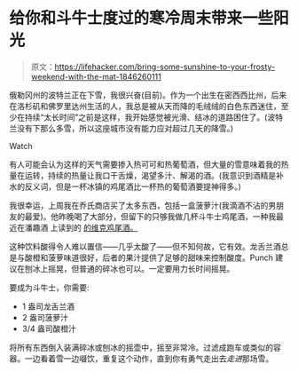 # 给你和斗牛士度过的寒冷周末带来一些阳光

> 原文：<https://lifehacker.com/bring-some-sunshine-to-your-frosty-weekend-with-the-mat-1846260111>

俄勒冈州的波特兰正在下雪，我很兴奋(目前)。作为一个出生在密西西比州，后来在洛杉矶和佛罗里达州生活的人，我总是被从天而降的毛绒绒的白色东西迷住，至少在持续“太长时间”之前是这样，我开始感觉被光滑、结冰的道路困住了。(波特兰没有下那么多雪，所以这座城市没有能力应对超过几天的降雪。)

Watch

有人可能会认为这样的天气需要掺入热可可和热葡萄酒，但大量的雪意味着我的热量在运转，持续的热量让我口干舌燥，渴望多汁、解渴的酒。(我意识到酒精是补水的反义词，但是一杯冰镇的鸡尾酒比一杯热的葡萄酒要提神得多。)

我很幸运，上周我在乔氏商店买了太多东西，包括一盒菠萝汁(我滴酒不沾的男朋友的最爱)。他昨晚喝了大部分，但留下的只够我做几杯斗牛士鸡尾酒，一种我最近在潘趣酒 上读到的 [的维克鸡尾酒。](https://punchdrink.com/recipes/tequila-matador/)

这种饮料酸得令人难以置信——几乎太酸了——但不知何故，它有效。龙舌兰酒总是与酸橙和菠萝味道很好，后者的果汁提供了足够的甜味来控制酸度。Punch 建议在刨冰上摇晃，但普通的碎冰也可以。一定要用力长时间摇晃。

要成为斗牛士，你需要:

*   1 盎司龙舌兰酒
*   2 盎司菠萝汁
*   3/4 盎司酸橙汁

将所有东西倒入装满碎冰或刨冰的摇壶中，摇至非常冷。过滤成跑车或类似的容器。一边看着雪一边啜饮，重复这个动作，直到你有勇气走出去*走进*那场雪。